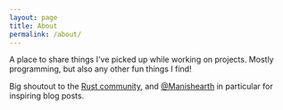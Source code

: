 ```yaml
---
layout: page
title: About
permalink: /about/
---
```

A place to share things I've picked up while working on projects.
Mostly programming, but also any other fun things I find!

Big shoutout to the [Rust community](https://www.rust-lang.org/), and [@Manishearth](https://manishearth.github.io/) in particular for inspiring blog posts.
